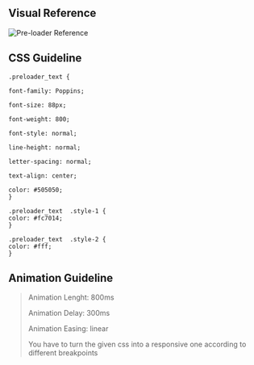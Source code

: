 ## Visual Reference

![Pre-loader Reference]([ux_design_guidlines\pre-loader.gif](https://github.com/itsdurgeshray/CodeChamp-s-Website/blob/main/ux_design_guidlines/pre-loader.gif?raw=true))

## CSS Guideline

    .preloader_text {

    font-family: Poppins;

    font-size: 88px;

    font-weight: 800;

    font-style: normal;

    line-height: normal;

    letter-spacing: normal;

    text-align: center;

    color: #505050;
    }

    .preloader_text  .style-1 {
    color: #fc7014;
    }

    .preloader_text  .style-2 {
    color: #fff;
    }

## Animation Guideline

> Animation Lenght: 800ms
>
> Animation Delay: 300ms
>
> Animation Easing: linear
>
> You have to turn the given css into a responsive one according to different breakpoints

